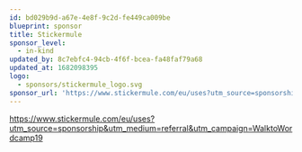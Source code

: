 ```yaml
---
id: bd029b9d-a67e-4e8f-9c2d-fe449ca009be
blueprint: sponsor
title: Stickermule
sponsor_level:
  - in-kind
updated_by: 8c7ebfc4-94cb-4f6f-bcea-fa48faf79a68
updated_at: 1682098395
logo:
  - sponsors/stickermule_logo.svg
sponsor_url: 'https://www.stickermule.com/eu/uses?utm_source=sponsorship&utm_medium=referral&utm_campaign=WalktoWordcamp19'
---
```

https://www.stickermule.com/eu/uses?utm_source=sponsorship&utm_medium=referral&utm_campaign=WalktoWordcamp19